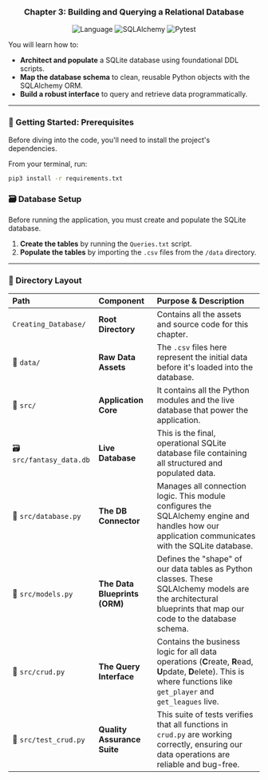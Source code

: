 <div align="center">

### Chapter 3: Building and Querying a Relational Database

![Language](https://img.shields.io/badge/Language-Python-blue)
![SQLAlchemy](https://img.shields.io/badge/ORM-SQLAlchemy-green)
![Pytest](https://img.shields.io/badge/Testing-Pytest-blue)


</div>

 You will learn how to:

*   **Architect and populate** a SQLite database using foundational DDL scripts.
*   **Map the database schema** to clean, reusable Python objects with the SQLAlchemy ORM.
*   **Build a robust interface** to query and retrieve data programmatically.

---

### 🚀 Getting Started: Prerequisites

Before diving into the code, you'll need to install the project's dependencies. 

From your terminal, run:
```bash
pip3 install -r requirements.txt
```
### 🗃️ Database Setup

Before running the application, you must create and populate the SQLite database.

1.  **Create the tables** by running the `Queries.txt` script.
2.  **Populate the tables** by importing the `.csv` files from the `/data` directory.
---
### 📁 Directory Layout

| Path | Component | **Purpose & Description** |
| :--- | :--- | :--- |
| `Creating_Database/` | **Root Directory** | Contains all the assets and source code for this chapter. |
| 📁 `data/` | **Raw Data Assets** |  The `.csv` files here represent the initial data before it's loaded into the database. |
| 📁 `src/` | **Application Core** | It contains all the Python modules and the live database that power the application. |
| 🗃️ `src/fantasy_data.db` | **Live Database** | This is the final, operational SQLite database file containing all structured and populated data. |
| 📄 `src/database.py` | **The DB Connector** | Manages all connection logic. This module configures the SQLAlchemy engine and handles how our application communicates with the SQLite database. |
| 📄 `src/models.py` | **The Data Blueprints (ORM)** | Defines the "shape" of our data tables as Python classes. These SQLAlchemy models are the architectural blueprints that map our code to the database schema. |
| 📄 `src/crud.py` | **The Query Interface** | Contains the business logic for all data operations (**C**reate, **R**ead, **U**pdate, **D**elete). This is where functions like `get_player` and `get_leagues` live. |
| 📄 `src/test_crud.py` | **Quality Assurance Suite** | This suite of tests verifies that all functions in `crud.py` are working correctly, ensuring our data operations are reliable and bug-free. |

